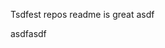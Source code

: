 Tsdfest repos readme is great asdf







asdfasdf





























































